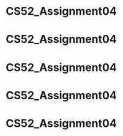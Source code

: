 # CS52_Assignment04
# CS52_Assignment04
# CS52_Assignment04
# CS52_Assignment04
# CS52_Assignment04
